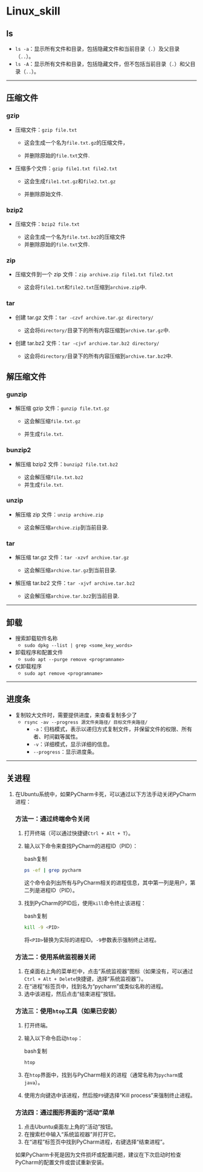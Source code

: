 # Linux_skill

## ls

- `ls -a`：显示所有文件和目录，包括隐藏文件和当前目录（`.`）及父目录（`..`）。
- `ls -A`：显示所有文件和目录，包括隐藏文件，但不包括当前目录（`.`）和父目录（`..`）。



---




## 压缩文件

### gzip

- 压缩文件：`gzip file.txt`

  - 这会生成一个名为`file.txt.gz`的压缩文件，

  - 并删除原始的`file.txt`文件.
  
- 压缩多个文件：`gzip file1.txt file2.txt`

  - 这会生成`file1.txt.gz`和`file2.txt.gz`

  - 并删除原始文件.

### bzip2

   - 压缩文件：`bzip2 file.txt`

     - 这会生成一个名为`file.txt.bz2`的压缩文件
     - 并删除原始的`file.txt`文件.

### zip

   - 压缩文件到一个 zip 文件：`zip archive.zip file1.txt file2.txt`

     - 这会将`file1.txt`和`file2.txt`压缩到`archive.zip`中.

### tar

   - 创建 tar.gz 文件：`tar -czvf archive.tar.gz directory/`

     - 这会将`directory/`目录下的所有内容压缩到`archive.tar.gz`中.

   - 创建 tar.bz2 文件：`tar -cjvf archive.tar.bz2 directory/`

     - 这会将`directory/`目录下的所有内容压缩到`archive.tar.bz2`中.

## 解压缩文件

### gunzip

   - 解压缩 gzip 文件：`gunzip file.txt.gz`

     - 这会解压缩`file.txt.gz`
     
     - 并生成`file.txt`.

### bunzip2

   - 解压缩 bzip2 文件：`bunzip2 file.txt.bz2`

     - 这会解压缩`file.txt.bz2`
     - 并生成`file.txt`.

### unzip

   - 解压缩 zip 文件：`unzip archive.zip`

     - 这会解压缩`archive.zip`到当前目录.

### tar

   - 解压缩 tar.gz 文件：`tar -xzvf archive.tar.gz`

     - 这会解压缩`archive.tar.gz`到当前目录.

   - 解压缩 tar.bz2 文件：`tar -xjvf archive.tar.bz2`

     - 这会解压缩`archive.tar.bz2`到当前目录.



---



## 卸载

- 搜索卸载软件名称
  - `sudo dpkg --list | grep <some_key_words>`
- 卸载程序和配置文件
  - `sudo apt --purge remove <programname>`
- 仅卸载程序
  - `sudo apt remove <programname>`



---

## 进度条

- 复制较大文件时，需要提供进度，来查看复制多少了
  - `rsync -av --progress 源文件夹路径/ 目标文件夹路径/`
    - `-a`：归档模式，表示以递归方式复制文件，并保留文件的权限、所有者、时间戳等属性。
    - `-v`：详细模式，显示详细的信息。
    - `--progress`：显示进度条。





---



## 关进程

1. 在Ubuntu系统中，如果PyCharm卡死，可以通过以下方法手动关闭PyCharm进程：

   ### 方法一：通过终端命令关闭

   1. 打开终端（可以通过快捷键`Ctrl + Alt + T`）。

   2. 输入以下命令来查找PyCharm的进程ID（PID）：

      bash复制

      ```bash
      ps -ef | grep pycharm
      ```

      这个命令会列出所有与PyCharm相关的进程信息，其中第一列是用户，第二列是进程ID（PID）。

   3. 找到PyCharm的PID后，使用`kill`命令终止该进程：

      bash复制

      ```bash
      kill -9 <PID>
      ```

      将`<PID>`替换为实际的进程ID。`-9`参数表示强制终止进程。

   ### 方法二：使用系统监视器关闭

   1. 在桌面右上角的菜单栏中，点击“系统监视器”图标（如果没有，可以通过`Ctrl + Alt + Delete`快捷键，选择“系统监视器”）。
   2. 在“进程”标签页中，找到名为“pycharm”或类似名称的进程。
   3. 选中该进程，然后点击“结束进程”按钮。

   ### 方法三：使用`htop`工具（如果已安装）

   1. 打开终端。

   2. 输入以下命令启动`htop`：

      bash复制

      ```bash
      htop
      ```

   3. 在`htop`界面中，找到与PyCharm相关的进程（通常名称为`pycharm`或`java`）。

   4. 使用方向键选中该进程，然后按`F9`键选择“Kill process”来强制终止进程。

   ### 方法四：通过图形界面的“活动”菜单

   1. 点击Ubuntu桌面左上角的“活动”按钮。
   2. 在搜索栏中输入“系统监视器”并打开它。
   3. 在“进程”标签页中找到PyCharm进程，右键选择“结束进程”。

   如果PyCharm卡死是因为文件损坏或配置问题，建议在下次启动时检查PyCharm的配置文件或尝试重新安装。
